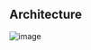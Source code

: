 ## Architecture

![image](https://user-images.githubusercontent.com/100985462/167310529-eeeebfe6-59bf-4666-beca-9718d479f668.png)


